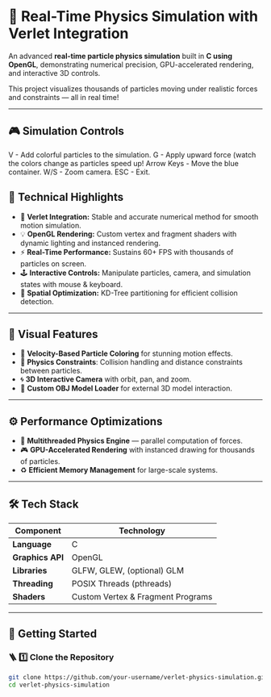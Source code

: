 # 🎯 Real-Time Physics Simulation with Verlet Integration

An advanced **real-time particle physics simulation** built in **C using OpenGL**, demonstrating numerical precision, GPU-accelerated rendering, and interactive 3D controls.  

This project visualizes thousands of particles moving under realistic forces and constraints — all in real time!

---
## 🎮 Simulation Controls

  V - Add colorful particles to the simulation.
  G - Apply upward force (watch the colors change as particles speed up!
  Arrow Keys - Move the blue container.
  W/S - Zoom camera.
  ESC - Exit.

## 🔬 Technical Highlights

- 🧮 **Verlet Integration:** Stable and accurate numerical method for smooth motion simulation.  
- 💡 **OpenGL Rendering:** Custom vertex and fragment shaders with dynamic lighting and instanced rendering.  
- ⚡ **Real-Time Performance:** Sustains 60+ FPS with thousands of particles on screen.  
- 🕹️ **Interactive Controls:** Manipulate particles, camera, and simulation states with mouse & keyboard.  
- 🧱 **Spatial Optimization:** KD-Tree partitioning for efficient collision detection.  

---

## 🎨 Visual Features

- 🌈 **Velocity-Based Particle Coloring** for stunning motion effects.  
- 🔗 **Physics Constraints**: Collision handling and distance constraints between particles.  
- 🌀 **3D Interactive Camera** with orbit, pan, and zoom.  
- 🧩 **Custom OBJ Model Loader** for external 3D model interaction.  

---

## ⚙️ Performance Optimizations

- 🧵 **Multithreaded Physics Engine** — parallel computation of forces.  
- 🎮 **GPU-Accelerated Rendering** with instanced drawing for thousands of particles.  
- ♻️ **Efficient Memory Management** for large-scale systems.  

---

## 🛠️ Tech Stack

| Component | Technology |
|------------|-------------|
| **Language** | C |
| **Graphics API** | OpenGL |
| **Libraries** | GLFW, GLEW, (optional) GLM |
| **Threading** | POSIX Threads (pthreads) |
| **Shaders** | Custom Vertex & Fragment Programs |

---

## 🧭 Getting Started

### 🪜 1️⃣ Clone the Repository
```bash
git clone https://github.com/your-username/verlet-physics-simulation.git
cd verlet-physics-simulation
